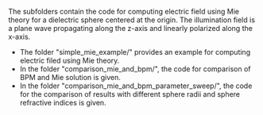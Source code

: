 The subfolders contain the code for computing electric field using Mie theory for a
dielectric sphere centered at the origin.
The illumination field is a plane wave propagating along the z-axis and linearly
polarized along the x-axis.
- The folder "simple_mie_example/" provides an example for computing electric filed using Mie theory.
- In the folder "comparison_mie_and_bpm/", the code for comparison of BPM and Mie solution is given.
- In the folder "comparison_mie_and_bpm_parameter_sweep/", the code for the comparison of results with different sphere radii and sphere refractive indices is given.
